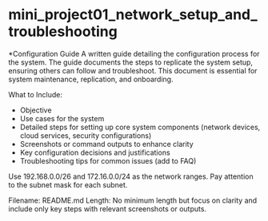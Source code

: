 # mini_project01_network_setup_and_troubleshooting


*Configuration Guide 
A written guide detailing the configuration process for the system. The guide documents the steps to replicate the system setup, ensuring others can follow and troubleshoot. This document is essential for system maintenance, replication, and onboarding.

What to Include:
- Objective
- Use cases for the system
- Detailed steps for setting up core system components (network devices, cloud services, security configurations)
- Screenshots or command outputs to enhance clarity
- Key configuration decisions and justifications
- Troubleshooting tips for common issues (add to FAQ)

Use 192.168.0.0/26 and 172.16.0.0/24 as the network ranges. Pay attention to the subnet mask for each subnet.

Filename: README.md
Length: No minimum length but focus on clarity and include only key steps with relevant screenshots or outputs.

